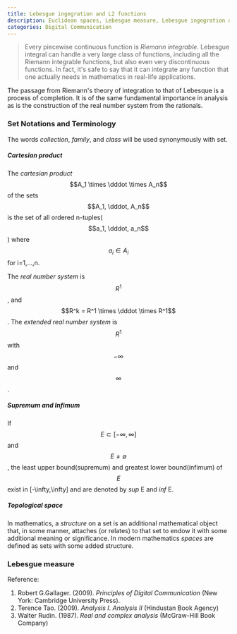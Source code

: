 ```yaml
---
title: Lebesgue ingegration and L2 functions
description: Euclidean spaces, Lebesgue measure, Lebesgue ingegration and L2 functions 
categories: Digital Communication
---
```


> Every piecewise continuous function is *Riemann integrable*. Lebesgue integral can handle a very large class of functions, including all the Riemann integrable functions, but also even very discontinuous functions. In fact, it's safe to say that it can integrate any function that one actually needs in mathematics in real-life applications.

The passage from Riemann's theory of integration to that of Lebesque is a process of completion. It is of the same fundamental importance in analysis as is the construction of the real number system from the rationals.
### Set Notations and Terminology
The words *collection*, *family*, and *class* will be used synonymously with set.
##### Cartesian product
The *cartesian product* $$A_1 \times \dddot \times A_n$$ of the sets $$A_1, \dddot, A_n$$ is the set of all ordered n-tuples($$a_1, \dddot, a_n$$) where $$a_i \in A_i$$ for i=1,...,n.

The *real number system* is $$R^1$$, and $$R^k = R^1 \times \dddot \times R^1$$. The *extended real number system* is $$R^1$$ with $$-\infty$$ and $$\infty$$.

##### Supremum and Infimum
If $$E\subset[-\infty,\infty]$$ and $$E\neq\emptyset$$, the least upper bound(supremum) and greatest lower bound(infimum) of $$E$$ exist in [-\infty,\infty] and are denoted by *sup* E and *inf* E.

##### Topological space
In mathematics, a *structure* on a set is an additional mathematical object that, in some manner, attaches (or relates) to that set to endow it with some additional meaning or significance. In modern mathematics *spaces* are defined as sets with some added structure.



### Lebesgue measure


Reference:

1. Robert G.Gallager. (2009). *Principles of Digital Communication* (New York: Cambridge University Press).
2. Terence Tao. (2009). *Analysis I*. *Analysis II* (Hindustan Book Agency)
3. Walter Rudin. (1987). *Real and complex analysis* (McGraw-Hill Book Company)
